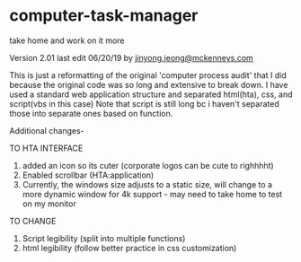 # computer-task-manager
take home and work on it more

Version 2.01 last edit 06/20/19 by jinyong.jeong@mckenneys.com

This is just a reformatting of the original 'computer process audit' that I did because the original code was so long and extensive to break down.
I have used a standard web application structure and separated html(hta), css, and script(vbs in this case)
Note that script is still long bc i haven't separated those into separate ones based on function.

Additional changes-

TO HTA INTERFACE
1. added an icon so its cuter (corporate logos can be cute to righhhht)
2. Enabled scrollbar (HTA:application)
3. Currently, the windows size adjusts to a static size, will change to a more dynamic window for 4k support - may need to take home to test on my monitor


TO CHANGE
1. Script legibility (split into multiple functions)
2. html legibility (follow better practice in css customization)
